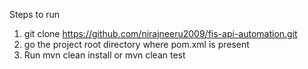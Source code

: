 Steps to run

1. git clone https://github.com/nirajneeru2009/fis-api-automation.git
2. go the project root directory where pom.xml is present
3. Run mvn clean install or mvn clean test
